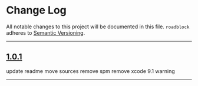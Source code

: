 # Change Log

All notable changes to this project will be documented in this file.
`roadblock` adheres to [Semantic Versioning](http://semver.org/).

---

## [1.0.1](https://github.com/Digipolitan/roadblock/releases/tag/v1.0.1)

update readme
move sources
remove spm
remove xcode 9.1 warning

---
